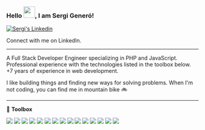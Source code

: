 ### Hello <img src="https://raw.githubusercontent.com/MartinHeinz/MartinHeinz/master/wave.gif" style="max-width:100%;" width="30px">, I am Sergi Generó!
<a href="https://www.linkedin.com/in/sergi-genero-web-developer-engineer/" rel="nofollow">
  <img alt="Sergi's Linkedin" src="https://img.shields.io/badge/LinkedIn-0077B5?style=for-the-badge&logo=linkedin&logoColor=white">
</a>

Connect with me on LinkedIn.

---

A Full Stack Developer Engineer specializing in PHP and JavaScript. Professional experience with the technologies listed in the toolbox below. +7 years of experience in web development.

I like building things and finding new ways for solving problems. When I'm not coding, you can find me in mountain bike 🚲

---

🧰 <b>Toolbox</b>

<img src="https://img.shields.io/badge/PHP-777BB4?style=for-the-badge&logo=php&logoColor=white"> <img src="https://img.shields.io/badge/JavaScript-F7DF1E?style=for-the-badge&logo=javascript&logoColor=black"> <img src="https://img.shields.io/badge/HTML5-E34F26?style=for-the-badge&logo=html5&logoColor=white"> <img src="https://img.shields.io/badge/CSS-239120?&style=for-the-badge&logo=css3&logoColor=white"> <img src="https://img.shields.io/badge/Bootstrap-563D7C?style=for-the-badge&logo=bootstrap&logoColor=white "> <img src="https://img.shields.io/badge/Sass-CC6699?style=for-the-badge&logo=sass&logoColor=white"> <img src="https://img.shields.io/badge/React-20232A?style=for-the-badge&logo=react&logoColor=61DAFB"> <img src="https://img.shields.io/badge/Redux-593D88?style=for-the-badge&logo=redux&logoColor=white"> <img src="https://img.shields.io/badge/next.js-000000?style=for-the-badge&logo=next.js&logoColor=white"> <img src="https://img.shields.io/badge/Node.js-43853D?style=for-the-badge&logo=node.js&logoColor=white"> <img src="https://img.shields.io/badge/Express.js-404D59?style=for-the-badge&logo=express&logoColor=white">  <img src="https://img.shields.io/badge/Laravel-FF2D20?style=for-the-badge&logo=laravel&logoColor=white"> <img src="https://img.shields.io/badge/Python-14354C?style=for-the-badge&logo=python&logoColor=white"> <img src="https://img.shields.io/badge/MongoDB-4EA94B?style=for-the-badge&logo=mongodb&logoColor=white"> <img src="https://img.shields.io/badge/MySQL-316192?style=for-the-badge&logo=mysql&logoColor=white">




    
